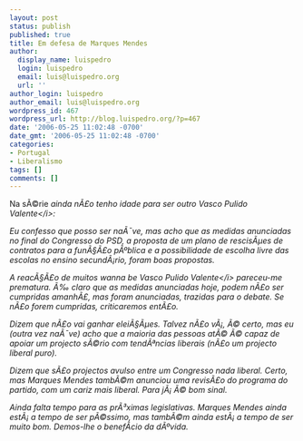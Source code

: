 ```yaml
---
layout: post
status: publish
published: true
title: Em defesa de Marques Mendes
author:
  display_name: luispedro
  login: luispedro
  email: luis@luispedro.org
  url: ''
author_login: luispedro
author_email: luis@luispedro.org
wordpress_id: 467
wordpress_url: http://blog.luispedro.org/?p=467
date: '2006-05-25 11:02:48 -0700'
date_gmt: '2006-05-25 11:02:48 -0700'
categories:
- Portugal
- Liberalismo
tags: []
comments: []
---
```

<p>Na s&Atilde;&copy;rie <i>ainda n&Atilde;&pound;o tenho idade para ser outro Vasco Pulido Valente<&#47;i>:</p>
<p>Eu confesso que posso ser na&Atilde;&macr;ve, mas acho que as medidas anunciadas no final do Congresso do PSD, a proposta de um plano de rescis&Atilde;&micro;es de contratos para a fun&Atilde;&sect;&Atilde;&pound;o p&Atilde;&ordm;blica e a possibilidade de escolha livre das escolas no ensino secund&Atilde;&iexcl;rio, foram boas propostas.</p>
<p>A reac&Atilde;&sect;&Atilde;&pound;o de muitos <i>wanna be Vasco Pulido Valente<&#47;i> pareceu-me prematura. &Atilde;&permil; claro que as medidas anunciadas hoje, podem n&Atilde;&pound;o ser cumpridas amanh&Atilde;&pound;, mas foram anunciadas, trazidas para o debate. Se n&Atilde;&pound;o forem cumpridas, criticaremos ent&Atilde;&pound;o.</p>
<p>Dizem que n&Atilde;&pound;o vai ganhar elei&Atilde;&sect;&Atilde;&micro;es. Talvez n&Atilde;&pound;o v&Atilde;&iexcl;, &Atilde;&copy; certo, mas eu (outra vez na&Atilde;&macr;ve) acho que a maioria das pessoas at&Atilde;&copy; &Atilde;&copy; capaz de apoiar um projecto s&Atilde;&copy;rio com tend&Atilde;&ordf;ncias liberais (n&Atilde;&pound;o um projecto liberal puro).</p>
<p>Dizem que s&Atilde;&pound;o projectos avulso entre um Congresso nada liberal. Certo, mas Marques Mendes tamb&Atilde;&copy;m anunciou uma revis&Atilde;&pound;o do programa do partido, com um cariz mais liberal. Para j&Atilde;&iexcl; &Atilde;&copy; bom sinal.</p>
<p>Ainda falta tempo para as pr&Atilde;&sup3;ximas legislativas. Marques Mendes ainda est&Atilde;&iexcl; a tempo de ser p&Atilde;&copy;ssimo, mas tamb&Atilde;&copy;m ainda est&Atilde;&iexcl; a tempo de ser muito bom. Demos-lhe o benef&Atilde;&shy;cio da d&Atilde;&ordm;vida.</p>
